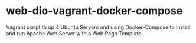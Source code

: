 # web-dio-vagrant-docker-compose
Vagrant script to up 4 Ubuntu Servers and using Docker-Compose to install and run Apache Web Server with a Web Page Template 
